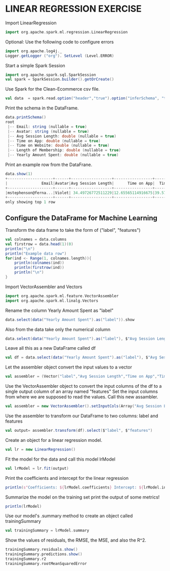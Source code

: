 # LINEAR REGRESSION EXERCISE 

Import LinearRegression
```scala
import org.apache.spark.ml.regression.LinearRegression
```
Optional: Use the following code to configure errors
```scala
import org.apache.log4j._
Logger.getLogger ("org"). SetLevel (Level.ERROR)
```
Start a simple Spark Session
```scala
import org.apache.spark.sql.SparkSession
val spark = SparkSession.builder().getOrCreate()
```
Use Spark for the Clean-Ecommerce csv file.
```scala
val data  = spark.read.option("header","true").option("inferSchema", "true").format("csv").load("Clean-Ecommerce.csv")
```
Print the schema in the DataFrame.
```scala
data.printSchema()
root
 |-- Email: string (nullable = true)
 |-- Avatar: string (nullable = true)
 |-- Avg Session Length: double (nullable = true)
 |-- Time on App: double (nullable = true)
 |-- Time on Website: double (nullable = true)
 |-- Length of Membership: double (nullable = true)
 |-- Yearly Amount Spent: double (nullable = true)
```
Print an example row from the DataFrane.
```scala
data.show(1)
+--------------------+------+------------------+-----------------+-----------------+--------------------+-------------------+
|               Email|Avatar|Avg Session Length|      Time on App|  Time on Website|Length of Membership|Yearly Amount Spent|
+--------------------+------+------------------+-----------------+-----------------+--------------------+-------------------+
|mstephenson@ferna...|Violet| 34.49726772511229|12.65565114916675|39.57766801952616|  4.0826206329529615|  587.9510539684005|
+--------------------+------+------------------+-----------------+-----------------+--------------------+-------------------+
only showing top 1 row
```
## Configure the DataFrame for Machine Learning 

Transform the data frame to take the form of ("label", "features")
```scala
val colnames = data.columns
val firstrow = data.head(1)(0)
println("\n")
println("Example data row")
for(ind <- Range(1, colnames.length)){
    println(colnames(ind))
    println(firstrow(ind))
    println("\n")
}
```

Import VectorAssembler and Vectors
```scala
import org.apache.spark.ml.feature.VectorAssembler
import org.apache.spark.ml.linalg.Vectors
```

Rename the column Yearly Amount Spent as "label"
```scala
data.select(data("Yearly Amount Spent").as("label")).show
```

Also from the data take only the numerical column
```scala
data.select(data("Yearly Amount Spent").as("label"), $"Avg Session Length", $"Time on App",$"Time on Website", $"Length of Membership").show
```

Leave all this as a new DataFrame called df
```scala
val df = data.select(data("Yearly Amount Spent").as("label"), $"Avg Session Length", $"Time on App",$"Time on Website", $"Length of Membership")
```

Let the assembler object convert the input values ​​to a vector
```scala
val assembler = (Vector("label","Avg Session Length","Time on App","Time on Website","Length of Membership"))
```

Use the VectorAssembler object to convert the input columns of the df to a single output column of an array named "features" Set the input columns from where we are supposed to read the values. Call this new assambler.
```scala
val assembler = new VectorAssembler().setInputCols(Array("Avg Session Length","Time on App","Time on Website","Length of Membership")).setOutputCol("features")
```

Use the assembler to transform our DataFrame to two columns: label and features
```scala
val output= assembler.transform(df).select($"label", $"features")
```

Create an object for a linear regression model.
```scala
val lr = new LinearRegression()
```
Fit the model for the data and call this model lrModel
```scala
val lrModel = lr.fit(output)
```

Print the coefficients and intercept for the linear regression
```scala
println(s"Coefficients: ${lrModel.coefficients} Intercept: ${lrModel.intercept}")
```

Summarize the model on the training set print the output of some metrics!
```scala
println(lrModel)
```

Use our model's .summary method to create an object called trainingSummary
```scala
val trainingSummary = lrModel.summary
```

Show the values ​​of residuals, the RMSE, the MSE, and also the R^2.
```scala
trainingSummary.residuals.show()
trainingSummary.predictions.show()
trainingSummary.r2 
trainingSummary.rootMeanSquaredError
```

